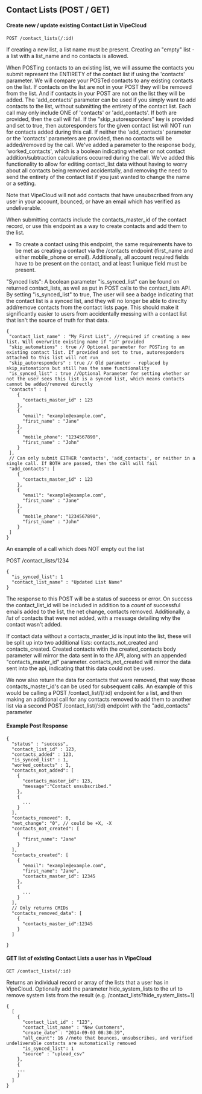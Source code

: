 Contact Lists (POST / GET)
-------------------------------------

#### Create new / update existing Contact List in VipeCloud
```
POST /contact_lists(/:id)
```
If creating a new list, a list name must be present. Creating an "empty" list - a list with a list_name and no contacts is allowed. 

When POSTing contacts to an existing list, we will assume the contacts you submit represent the ENTIRETY of the contact list if using the 'contacts' parameter. We will compare your POSTed contacts to any existing contacts on the list. If contacts on the list are not in your POST they will be removed from the list. And if contacts in your POST are not on the list they will be added. The 'add_contacts' parameter can be used if you simply want to add contacts to the list, without submitting the entirety of the contact list. Each call may only include ONE of 'contacts' or 'add_contacts'. If both are provided, then the call will fail. If the "skip_autoresponders" key is provided and set to true, then autoresponders for the given contact list will NOT run for contacts added during this call. If neither the 'add_contacts' parameter or the 'contacts' parameters are provided, then no contacts will be added/removed by the call. We've added a parameter to the response body, 'worked_contacts', which is a boolean indicating whether or not contact addition/subtraction calculations occurred during the call. We've added this functionality to allow for editing contact_list data without having to worry about all contacts being removed accidentally, and removing the need to send the entirety of the contact list if you just wanted to change the name or a setting.

Note that VipeCloud will not add contacts that have unsubscribed from any user in your account, bounced, or have an email which has verified as undeliverable. 

When submitting contacts include the contacts_master_id of the contact record, or use this endpoint as a way to create contacts and add them to the list. 
- To create a contact using this endpoint, the same requirements have to be met as creating a contact via the /contacts endpoint (first_name and either mobile_phone or email). Additionally, all account required fields have to be present on the contact, and at least 1 unique field must be present.

"Synced lists": A boolean parameter "is_synced_list" can be found on returned contact_lists, as well as put in POST calls to the contact_lists API. By setting "is_synced_list" to true, The user will see a badge indicating that the contact list is a synced list, and they will no longer be able to direclty add/remove contacts from the contact lists page. This should make it significantly easier to users from accidentally messing with a contact list that isn't the source of truth for that data.

```   
{ 
 "contact_list_name" : "My First List", //required if creating a new list. Will overwrite existing name if "id" provided
 "skip_automations" : true // Optional parameter for POSTing to an existing contact list. If provided and set to true, autoresponders attached to this list will not run
 "skip_autoresponders" : true // Old parameter - replaced by skip_automations but still has the same functionality
 "is_synced_list" : true //Optional Parameter for setting whether or not the user sees this list is a synced list, which means contacts cannot be added/removed directly
 "contacts" : [
    {
      "contacts_master_id" : 123
    },
    {
      "email": "example@example.com",
      "first_name" : "Jane"
    },
    {
      "mobile_phone": "1234567890",
      "first_name" : "John"
    }
 ],
 // Can only submit EITHER 'contacts', 'add_contacts', or neither in a single call. If BOTH are passed, then the call will fail
 "add_contacts": [
    {
      "contacts_master_id" : 123
    },
    {
      "email": "example@example.com",
      "first_name" : "Jane"
    },
    {
      "mobile_phone": "1234567890",
      "first_name" : "John"
    }
 ]
}
```

An example of a call which does NOT empty out the list

POST /contact_lists/1234
```
{
  "is_synced_list": 1
  "contact_list_name" : "Updated List Name"
}
```

The response to this POST will be a status of success or error. On success the contact_list_id will be included in addition to a *count* of successful emails added to the list, the net change, contacts removed. Additionally, a *list* of contacts that were not added, with a message detailing why the contact wasn't added.

If contact data without a contacts_master_id is input into the list, these will be split up into two additional *lists*: contacts_not_created and contacts_created. Created contacts witin the created_contacts body parameter will mirror the data sent in to the API, along with an appended "contacts_master_id" parameter. contacts_not_created will mirror the data sent into the api, indicating that this data could not be used.

We now also return the data for contacts that were removed, that way those contacts_master_id's can be used for subsequent calls. An example of this would be calling a POST /contact_list/(/:id) endpoint for a list, and then making an additional call for any contacts removed to add them to another list via a second POST /contact_list(/:id) endpoint with the "add_contacts" parameter

#### Example Post Response 
```
{
  "status" : "success",
  "contact_list_id" : 123,
  "contacts_added" : 123,
  "is_synced_list" : 1,
  "worked_contacts" : 1,
  "contacts_not_added": [
    {
      "contacts_master_id": 123,
      "message":"Contact unsubscribed."
    },
    {
      ...
    }
  ],
  "contacts_removed": 0,
  "net_change": "0", // could be +X, -X
  "contacts_not_created": [
    {
      "first_name": "Jane"
    }
  ],
  "contacts_created": [
    {
      "email": "example@example.com",
      "first_name": "Jane",
      "contacts_master_id": 12345
    },
    {
      ...
    }
  ],
  // Only returns CMIDs
  "contacts_removed_data": [
    {
      "contacts_master_id":12345
    }
  ]

}
```

#### GET list of existing Contact Lists a user has in VipeCloud
```
GET /contact_lists(/:id)
```
Returns an individual record or array of the lists that a user has in VipeCloud. Optionally add the parameter hide_system_lists to the url to remove system lists from the result (e.g. /contact_lists?hide_system_lists=1)
```   
{ 
  [
    {  
      "contact_list_id" : "123",
      "contact_list_name" : "New Customers",  
      "create_date" : "2014-09-03 08:30:39",
      "all_count": 16 //note that bounces, unsubscribes, and verified undeliverable contacts are automatically removed
      "is_synced_list": 1
      "source" : "upload_csv"
    },
    {
    ...
    }
  ]
}
```
